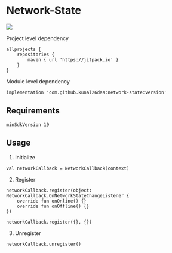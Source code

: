 # Network-State
[![](https://jitpack.io/v/kunal26das/network-state.svg)](https://jitpack.io/#kunal26das/network-state)

Project level dependency
```
allprojects {
	repositories {
		maven { url 'https://jitpack.io' }
	}
}
```
Module level dependency
```
implementation 'com.github.kunal26das:network-state:version'
```
## Requirements
```
minSdkVersion 19
```
## Usage
1. Initialize
```
val networkCallback = NetworkCallback(context)
```
2. Register
```
networkCallback.register(object: NetworkCallback.OnNetworkStateChangeListener {
	override fun onOnline() {}
	override fun onOffline() {}
})
```
```
networkCallback.register({}, {})
```
3. Unregister
```
networkCallback.unregister()
```
